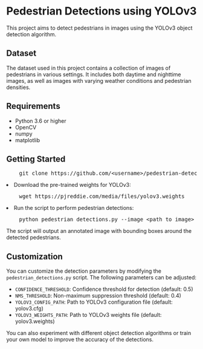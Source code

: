 <!DOCTYPE html>
<html>
<head>
	<title>Pedestrian Detections using YOLOv3</title>
</head>
<body>
	<h1>Pedestrian Detections using YOLOv3</h1>
  <p>This project aims to detect pedestrians in images using the YOLOv3 object detection algorithm.</p>

<h2>Dataset</h2>

<p>The dataset used in this project contains a collection of images of pedestrians in various settings. It includes both daytime and nighttime images, as well as images with varying weather conditions and pedestrian densities.</p>

<h2>Requirements</h2>

<ul>
	<li>Python 3.6 or higher</li>
	<li>OpenCV</li>
	<li>numpy</li>
	<li>matplotlib</li>
</ul>

<h2>Getting Started</h2>

<pre>
	git clone https://github.com/&lt;username&gt;/pedestrian-detections.git
</pre>

<li>Download the pre-trained weights for YOLOv3:</li>

<pre>
	wget https://pjreddie.com/media/files/yolov3.weights
</pre>

<li>Run the script to perform pedestrian detections:</li>

<pre>
	python pedestrian_detections.py --image &lt;path_to_image&gt;
</pre>

<p>The script will output an annotated image with bounding boxes around the detected pedestrians.</p>

<h2>Customization</h2>

<p>You can customize the detection parameters by modifying the <code>pedestrian_detections.py</code> script. The following parameters can be adjusted:</p>

<ul>
	<li><code>CONFIDENCE_THRESHOLD</code>: Confidence threshold for detection (default: 0.5)</li>
	<li><code>NMS_THRESHOLD</code>: Non-maximum suppression threshold (default: 0.4)</li>
	<li><code>YOLOV3_CONFIG_PATH</code>: Path to YOLOv3 configuration file (default: yolov3.cfg)</li>
	<li><code>YOLOV3_WEIGHTS_PATH</code>: Path to YOLOv3 weights file (default: yolov3.weights)</li>
</ul>

<p>You can also experiment with different object detection algorithms or train your own model to improve the accuracy of the detections.</p>

</body>
</html>
